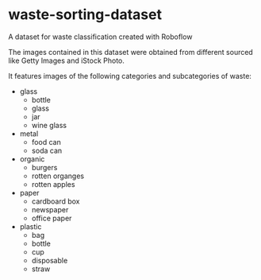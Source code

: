 # waste-sorting-dataset
A dataset for waste classification created with Roboflow


The images contained in this dataset were obtained from different sourced like Getty Images and iStock Photo. 

It features images of the following categories and subcategories of waste:

* glass 
  * bottle
  * glass
  * jar
  * wine glass
* metal
  * food can
  * soda can
* organic
  * burgers
  * rotten organges
  * rotten apples
* paper
  * cardboard box
  * newspaper
  * office paper
* plastic
  * bag
  * bottle
  * cup
  * disposable
  * straw

